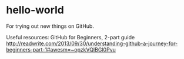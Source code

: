 hello-world
===========

For trying out new things on GitHub.

Useful resources:
GitHub for Beginners, 2-part guide
http://readwrite.com/2013/09/30/understanding-github-a-journey-for-beginners-part-1#awesm=~opzkVQIBGl0Pvu
